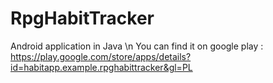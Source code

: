 # RpgHabitTracker
Android application in Java \n
You can find it on google play : https://play.google.com/store/apps/details?id=habitapp.example.rpghabittracker&gl=PL
